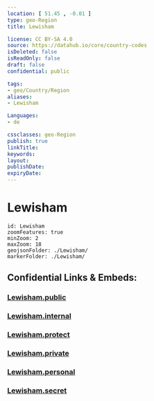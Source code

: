 ```yaml
---
location: [ 51.45 , -0.01 ] 
type: geo-Region
title: Lewisham

license: CC BY-SA 4.0
source: https://datahub.io/core/country-codes
isDeleted: false
isReadOnly: false
draft: false
confidential: public

tags:
- geo/Country/Region
aliases:
- Lewisham

Languages:
- de

cssclasses: geo-Region
publish: true
linkTitle: 
keywords: 
layout: 
publishDate: 
expiryDate: 
---
```


# Lewisham

```leaflet
id: Lewisham
zoomFeatures: true 
minZoom: 2 
maxZoom: 18
geojsonFolder: ./Lewisham/
markerFolder: ./Lewisham/
```


## Confidential Links & Embeds: 

### [Lewisham.public](/_public/\Earth\Continent\Europe\Europe~North\UK\England\Regions~England\London,Greater\cities~GreaterLondonLewisham.public.md) 

### [Lewisham.internal](/_internal/\Earth\Continent\Europe\Europe~North\UK\England\Regions~England\London,Greater\cities~GreaterLondonLewisham.internal.md) 

### [Lewisham.protect](/_protect/\Earth\Continent\Europe\Europe~North\UK\England\Regions~England\London,Greater\cities~GreaterLondonLewisham.protect.md) 

### [Lewisham.private](/_private/\Earth\Continent\Europe\Europe~North\UK\England\Regions~England\London,Greater\cities~GreaterLondonLewisham.private.md) 

### [Lewisham.personal](/_personal/\Earth\Continent\Europe\Europe~North\UK\England\Regions~England\London,Greater\cities~GreaterLondonLewisham.personal.md) 

### [Lewisham.secret](/_secret/\Earth\Continent\Europe\Europe~North\UK\England\Regions~England\London,Greater\cities~GreaterLondonLewisham.secret.md)


